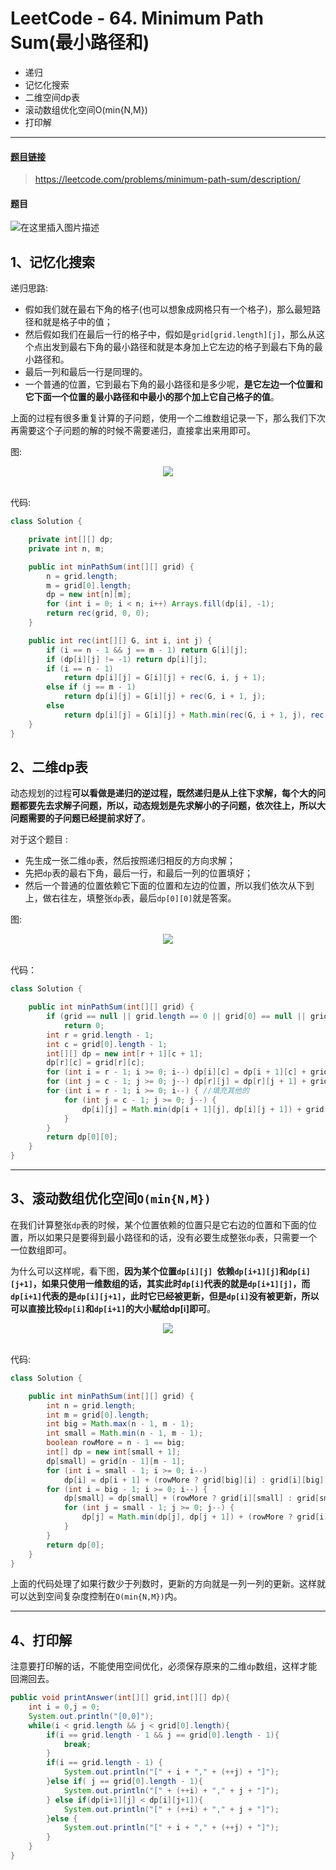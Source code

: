 # LeetCode - 64. Minimum Path Sum(最小路径和)
- 递归
 - 记忆化搜索
 - 二维空间dp表
 - 滚动数组优化空间O(min{N,M})
 - 打印解
***
#### [题目链接](https://leetcode.com/problems/minimum-path-sum/description/)

> https://leetcode.com/problems/minimum-path-sum/description/

#### 题目
![在这里插入图片描述](images/64_t.png)

## 1、记忆化搜索

递归思路: 

- 假如我们就在最右下角的格子(也可以想象成网格只有一个格子)，那么最短路径和就是格子中的值；
 - 然后假如我们在最后一行的格子中，假如是`grid[grid.length][j]`，那么从这个点出发到最右下角的最小路径和就是本身加上它左边的格子到最右下角的最小路径和。
 - 最后一列和最后一行是同理的。
 - 一个普通的位置，它到最右下角的最小路径和是多少呢，**是它左边一个位置和它下面一个位置的最小路径和中最小的那个加上它自己格子的值**。

上面的过程有很多重复计算的子问题，使用一个二维数组记录一下，那么我们下次再需要这个子问题的解的时候不需要递归，直接拿出来用即可。

图: 

<div align="center"><img src="images/64_ss.png"></div><br>

代码:

```java
class Solution {

    private int[][] dp;
    private int n, m;

    public int minPathSum(int[][] grid) {
        n = grid.length;
        m = grid[0].length;
        dp = new int[n][m];
        for (int i = 0; i < n; i++) Arrays.fill(dp[i], -1);
        return rec(grid, 0, 0);
    }

    public int rec(int[][] G, int i, int j) {
        if (i == n - 1 && j == m - 1) return G[i][j];
        if (dp[i][j] != -1) return dp[i][j];
        if (i == n - 1)
            return dp[i][j] = G[i][j] + rec(G, i, j + 1);
        else if (j == m - 1)
            return dp[i][j] = G[i][j] + rec(G, i + 1, j);
        else
            return dp[i][j] = G[i][j] + Math.min(rec(G, i + 1, j), rec(G, i, j + 1));
    }
}
```

## 2、二维dp表
 动态规划的过程**可以看做是递归的逆过程，既然递归是从上往下求解，每个大的问题都要先去求解子问题，所以，动态规划是先求解小的子问题，依次往上，所以大问题需要的子问题已经提前求好了**。

对于这个题目 : 

 - 先生成一张二维`dp`表，然后按照递归相反的方向求解；
 - 先把`dp`表的最右下角，最后一行，和最后一列的位置填好；
 - 然后一个普通的位置依赖它下面的位置和左边的位置，所以我们依次从下到上，做右往左，填整张`dp`表，最后`dp[0][0]`就是答案。

图: 
<div align="center"><img src="images/64_ss2.png"></div><br>

代码：　

```java
class Solution {

    public int minPathSum(int[][] grid) {
        if (grid == null || grid.length == 0 || grid[0] == null || grid[0].length == 0)
            return 0;
        int r = grid.length - 1;
        int c = grid[0].length - 1;
        int[][] dp = new int[r + 1][c + 1];
        dp[r][c] = grid[r][c];
        for (int i = r - 1; i >= 0; i--) dp[i][c] = dp[i + 1][c] + grid[i][c]; //填充最后一列的
        for (int j = c - 1; j >= 0; j--) dp[r][j] = dp[r][j + 1] + grid[r][j]; //填充最后一行的
        for (int i = r - 1; i >= 0; i--) { //填充其他的
            for (int j = c - 1; j >= 0; j--) {
                dp[i][j] = Math.min(dp[i + 1][j], dp[i][j + 1]) + grid[i][j];
            }
        }
        return dp[0][0];
    }
}
```
***
## 3、滚动数组优化空间`O(min{N,M})`

 在我们计算整张`dp`表的时候，某个位置依赖的位置只是它右边的位置和下面的位置，所以如果只是要得到最小路径和的话，没有必要生成整张`dp`表，只需要一个一位数组即可。

 为什么可以这样呢，看下图，**因为某个位置`dp[i][j] `依赖` dp[i+1][j] `和`dp[i][j+1]`，如果只使用一维数组的话，其实此时`dp[i]`代表的就是`dp[i+1][j]`，而`dp[i+1]`代表的是`dp[i][j+1]`，此时它已经被更新，但是`dp[i]`没有被更新，所以可以直接比较`dp[i]`和`dp[i+1]`的大小赋给dp[i]即可**。

<div align="center"><img src="images/64_ss3.png"></div><br>

代码: 

```java
class Solution {

    public int minPathSum(int[][] grid) {
        int n = grid.length;
        int m = grid[0].length;
        int big = Math.max(n - 1, m - 1);
        int small = Math.min(n - 1, m - 1);
        boolean rowMore = n - 1 == big;
        int[] dp = new int[small + 1];
        dp[small] = grid[n - 1][m - 1];
        for (int i = small - 1; i >= 0; i--)
            dp[i] = dp[i + 1] + (rowMore ? grid[big][i] : grid[i][big]);
        for (int i = big - 1; i >= 0; i--) {
            dp[small] = dp[small] + (rowMore ? grid[i][small] : grid[small][i]);
            for (int j = small - 1; j >= 0; j--) {
                dp[j] = Math.min(dp[j], dp[j + 1]) + (rowMore ? grid[i][j] : grid[j][i]);
            }
        }
        return dp[0];
    }
}
```
上面的代码处理了如果行数少于列数时，更新的方向就是一列一列的更新。这样就可以达到空间复杂度控制在`O(min{N,M})`内。
***
## 4、打印解
注意要打印解的话，不能使用空间优化，必须保存原来的二维`dp`数组，这样才能回溯回去。
```java
public void printAnswer(int[][] grid,int[][] dp){
    int i = 0,j = 0;
    System.out.println("[0,0]");
    while(i < grid.length && j < grid[0].length){
        if(i == grid.length - 1 && j == grid[0].length - 1){
            break;
        }
        if(i == grid.length - 1) {
            System.out.println("[" + i + "," + (++j) + "]");
        }else if( j == grid[0].length - 1){
            System.out.println("[" + (++i) + "," + j + "]");
        } else if(dp[i+1][j] < dp[i][j+1]){
            System.out.println("[" + (++i) + "," + j + "]");
        }else {
            System.out.println("[" + i + "," + (++j) + "]");
        }
    }
}
```

  
